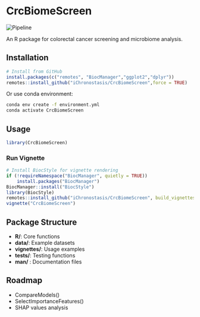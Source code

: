 # CrcBiomeScreen

![Pipeline](https://github.com/user-attachments/assets/e699a579-207c-4bd3-833d-e2f2ec9f2750)

An R package for colorectal cancer screening and microbiome analysis.

## Installation

```r
# Install from GitHub
install.packages(c("remotes", "BiocManager","ggplot2","dplyr"))
remotes::install_github("iChronostasis/CrcBiomeScreen",force = TRUE)
```

Or use conda environment:
```bash
conda env create -f environment.yml
conda activate CrcBiomeScreen
```

## Usage

```r
library(CrcBiomeScreen)
```

### Run Vignette
```r
# Install BiocStyle for vignette rendering
if (!requireNamespace("BiocManager", quietly = TRUE))
    install.packages("BiocManager")
BiocManager::install("BiocStyle")
library(BiocStyle)
remotes::install_github("iChronostasis/CrcBiomeScreen", build_vignettes = TRUE, force = TRUE)
vignette("CrcBiomeScreen")
```

## Package Structure

- **R/**: Core functions
- **data/**: Example datasets  
- **vignettes/**: Usage examples
- **tests/**: Testing functions
- **man/** : Documentation files

## Roadmap

- CompareModels()
- SelectImportanceFeatures()  
- SHAP values analysis
